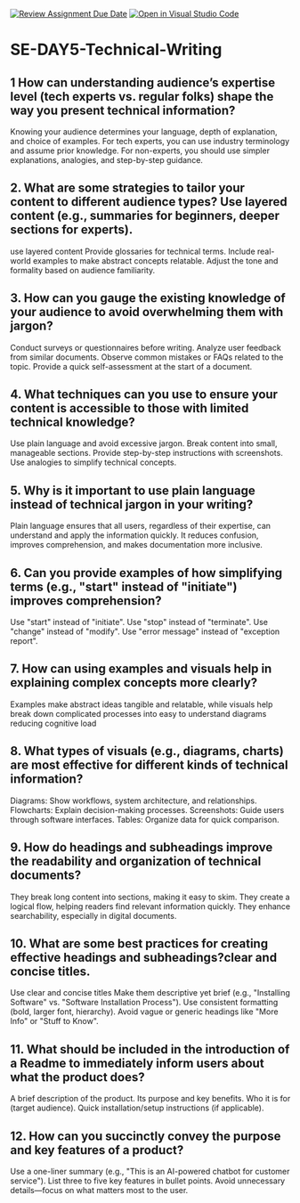 [![Review Assignment Due Date](https://classroom.github.com/assets/deadline-readme-button-22041afd0340ce965d47ae6ef1cefeee28c7c493a6346c4f15d667ab976d596c.svg)](https://classroom.github.com/a/zsAR-pyY)
[![Open in Visual Studio Code](https://classroom.github.com/assets/open-in-vscode-2e0aaae1b6195c2367325f4f02e2d04e9abb55f0b24a779b69b11b9e10269abc.svg)](https://classroom.github.com/online_ide?assignment_repo_id=18518710&assignment_repo_type=AssignmentRepo)
# SE-DAY5-Technical-Writing
## 1 How can understanding audience’s expertise level (tech experts vs. regular folks) shape the way you present technical information?
Knowing your audience determines your language, depth of explanation, and choice of examples. For tech experts, you can use industry terminology and assume prior knowledge. For non-experts, you should use simpler explanations, analogies, and step-by-step guidance.
## 2. What are some strategies to tailor your content to different audience types? Use layered content (e.g., summaries for beginners, deeper sections for experts).
use layered content
Provide glossaries for technical terms.
Include real-world examples to make abstract concepts relatable.
Adjust the tone and formality based on audience familiarity.
## 3. How can you gauge the existing knowledge of your audience to avoid overwhelming them with jargon?
Conduct surveys or questionnaires before writing.
Analyze user feedback from similar documents.
Observe common mistakes or FAQs related to the topic.
Provide a quick self-assessment at the start of a document.
## 4. What techniques can you use to ensure your content is accessible to those with limited technical knowledge?
Use plain language and avoid excessive jargon.
Break content into small, manageable sections.
Provide step-by-step instructions with screenshots.
Use analogies to simplify technical concepts.

## 5. Why is it important to use plain language instead of technical jargon in your writing?
Plain language ensures that all users, regardless of their expertise, can understand and apply the information quickly. It reduces confusion, improves comprehension, and makes documentation more inclusive.
## 6. Can you provide examples of how simplifying terms (e.g., "start" instead of "initiate") improves comprehension?
Use "start" instead of "initiate".
Use "stop" instead of "terminate".
Use "change" instead of "modify".
Use "error message" instead of "exception report".
## 7. How can using examples and visuals help in explaining complex concepts more clearly?
Examples make abstract ideas tangible and relatable, while visuals help break down complicated processes into easy to understand diagrams reducing cognitive load
## 8. What types of visuals (e.g., diagrams, charts) are most effective for different kinds of technical information?
Diagrams: Show workflows, system architecture, and relationships.
Flowcharts: Explain decision-making processes.
Screenshots: Guide users through software interfaces.
Tables: Organize data for quick comparison.
## 9. How do headings and subheadings improve the readability and organization of technical documents?
They break long content into sections, making it easy to skim.
They create a logical flow, helping readers find relevant information quickly.
They enhance searchability, especially in digital documents.
## 10. What are some best practices for creating effective headings and subheadings?clear and concise titles.
Use clear and concise titles
Make them descriptive yet brief (e.g., "Installing Software" vs. "Software Installation Process").
Use consistent formatting (bold, larger font, hierarchy).
Avoid vague or generic headings like "More Info" or "Stuff to Know".

## 11. What should be included in the introduction of a Readme to immediately inform users about what the product does?
A brief description of the product.
Its purpose and key benefits.
Who it is for (target audience).
Quick installation/setup instructions (if applicable).
## 12. How can you succinctly convey the purpose and key features of a product?
Use a one-liner summary (e.g., "This is an AI-powered chatbot for customer service").
List three to five key features in bullet points.
Avoid unnecessary details—focus on what matters most to the user.
